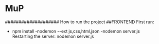# MuP
####################
How to run the project
##FRONTEND
First run:
- npm install
-nodemon --ext js,css,html,json
-nodemon server.js
Restarting the server: nodemon server.js
							
